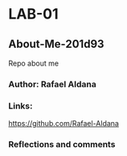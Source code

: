 # LAB-01

## About-Me-201d93

Repo about me

### Author: Rafael Aldana

### Links:

https://github.com/Rafael-Aldana

### Reflections and comments
